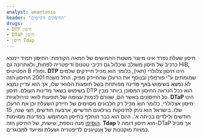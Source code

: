 ```yaml
---
analyst: amantonio
header: 'החיסונים הקיימים'
drugs:
- DTP חיסון
- DTaP חיסון
- חיסון Tdap
---
```


חיסון שעלת נפרד אינו מיוצר משנות החמישים של המאה הקודמת. החיסון תמיד יימצא כרכיב של חיסון משולב שיכלול גם רכיבי טטנוס ודיפטריה לפחות, ולאחרונה גם HiB, הפטיטיס B ופוליו.
**DTP** הינו חיסון צלולרי (תאי), כלומר הוא מכיל חיידקים שלמים שמומתים ע"י פורמלין ובנוסף את הרעלן שהחיידק מפיק. החל משנת 2001 החיסון הזה לא נמצא בשימוש באף מדינה מפותחת בשל תופעות הלוואי שלו, אך הוא עדיין נמצא בשימוש בשאר מדינות העולם. חיסון DTP הוא ככל הנראה החיסון המסוכן ביותר מבין כל החיסונים באשר הם, שגורם לכמות עצומה של תופעות לוואי נוירולוגיות.
**DTaP** הינו חיסון אצלולרי, כלומר הוא מכיל רק חלבונים מסוימים של חיידק השעלת וכן את הרעלן שלו. בישראל הוא ניתן לתינוקות בגילאים חודשיים, ארבעה חודשים, חצי שנה, 15 חודשים ולילדים בכיתה א'. היום הוא כבר הוחלף בחיסון המחומש. במדינות מסוימות [הוסיפו](https://www.ncbi.nlm.nih.gov/pubmed/29199041) מנה נוספת, שישית, של החיסון הזה.
**Tdap** הוא חיסון דומה ל-DTaP אך מכיל כמויות מוקטנות של אנטיגנים לדיפטריה ושעלת ומיועד למבוגרים.
